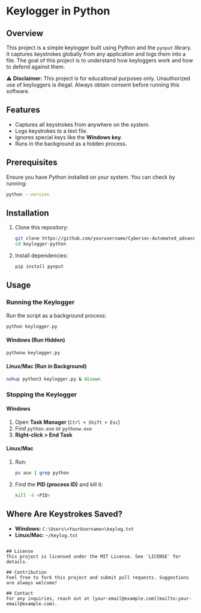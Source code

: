 # Keylogger in Python

## Overview
This project is a simple keylogger built using Python and the `pynput` library. It captures keystrokes globally from any application and logs them into a file. The goal of this project is to understand how keyloggers work and how to defend against them.

⚠ **Disclaimer:** This project is for educational purposes only. Unauthorized use of keyloggers is illegal. Always obtain consent before running this software.

## Features
- Captures all keystrokes from anywhere on the system.
- Logs keystrokes to a text file.
- Ignores special keys like the **Windows key**.
- Runs in the background as a hidden process.

## Prerequisites
Ensure you have Python installed on your system. You can check by running:
```sh
python --version
```

## Installation
1. Clone this repository:
   ```sh
   git clone https://github.com/yourusername/Cybersec-Automated_advanced_Keystoke_logger.git
   cd keylogger-python
   ```

2. Install dependencies:
   ```sh
   pip install pynput
   ```

## Usage
### Running the Keylogger
Run the script as a background process:
```sh
python keylogger.py
```

#### Windows (Run Hidden)
```sh
pythonw keylogger.py
```

#### Linux/Mac (Run in Background)
```sh
nohup python3 keylogger.py & disown
```

### Stopping the Keylogger
#### Windows
1. Open **Task Manager** (`Ctrl + Shift + Esc`)
2. Find `python.exe` or `pythonw.exe`
3. **Right-click > End Task**

#### Linux/Mac
1. Run:
   ```sh
   ps aux | grep python
   ```
2. Find the **PID (process ID)** and kill it:
   ```sh
   kill -9 <PID>
   ```

## Where Are Keystrokes Saved?
- **Windows:** `C:\Users\<YourUsername>\keylog.txt`
- **Linux/Mac:** `~/keylog.txt`

```

## License
This project is licensed under the MIT License. See `LICENSE` for details.

## Contribution
Feel free to fork this project and submit pull requests. Suggestions are always welcome!

## Contact
For any inquiries, reach out at [your-email@example.com](mailto:your-email@example.com).

